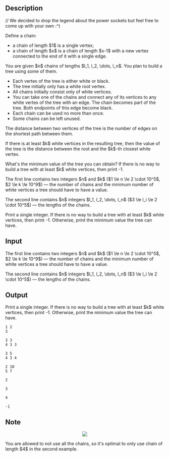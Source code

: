 ## Description

<div><p>// <span class="tex-font-style-it">We decided to drop the legend about the power sockets but feel free to come up with your own :^)</span></p><p>Define a chain: </p><ul> <li> a chain of length $1$ is a single vertex; </li><li> a chain of length $x$ is a chain of length $x-1$ with a new vertex connected to the end of it with a single edge. </li></ul><p>You are given $n$ chains of lengths $l_1, l_2, \dots, l_n$. You plan to build a tree using some of them.</p><ul> <li> Each vertex of the tree is either white or black. </li><li> The tree initially only has a white root vertex. </li><li> All chains initially consist only of white vertices. </li><li> You can take one of the chains and connect any of its vertices to any white vertex of the tree with an edge. The chain becomes part of the tree. Both endpoints of this edge become black. </li><li> Each chain can be used no more than once. </li><li> Some chains can be left unused. </li></ul><p>The distance between two vertices of the tree is the number of edges on the shortest path between them.</p><p>If there is at least $k$ white vertices in the resulting tree, then the value of the tree is the distance between the root and the $k$-th closest white vertex.</p><p>What's the minimum value of the tree you can obtain? If there is no way to build a tree with at least $k$ white vertices, then print <span class="tex-font-style-tt">-1</span>.</p></div><div class="input-specification"><p>The first line contains two integers $n$ and $k$ ($1 \le n \le 2 \cdot 10^5$, $2 \le k \le 10^9$)&nbsp;— the number of chains and the minimum number of white vertices a tree should have to have a value.</p><p>The second line contains $n$ integers $l_1, l_2, \dots, l_n$ ($3 \le l_i \le 2 \cdot 10^5$)&nbsp;— the lengths of the chains.</p></div><div class="output-specification"><p>Print a single integer. If there is no way to build a tree with at least $k$ white vertices, then print <span class="tex-font-style-tt">-1</span>. Otherwise, print the minimum value the tree can have.</p></div>

## Input

<p>The first line contains two integers $n$ and $k$ ($1 \le n \le 2 \cdot 10^5$, $2 \le k \le 10^9$)&nbsp;— the number of chains and the minimum number of white vertices a tree should have to have a value.</p><p>The second line contains $n$ integers $l_1, l_2, \dots, l_n$ ($3 \le l_i \le 2 \cdot 10^5$)&nbsp;— the lengths of the chains.</p>

## Output

<p>Print a single integer. If there is no way to build a tree with at least $k$ white vertices, then print <span class="tex-font-style-tt">-1</span>. Otherwise, print the minimum value the tree can have.</p>





```input1
1 2
3
```




```input2
3 3
4 3 3
```




```input3
3 5
4 3 4
```




```input4
2 10
5 7
```




```output1
2
```




```output2
3
```




```output3
4
```




```output4
-1
```



## Note

<center> <img class="tex-graphics" src="file://MUd1wAmW.png" style="max-width: 100.0%;max-height: 100.0%;"> </center><p>You are allowed to not use all the chains, so it's optimal to only use chain of length $4$ in the second example.</p>
